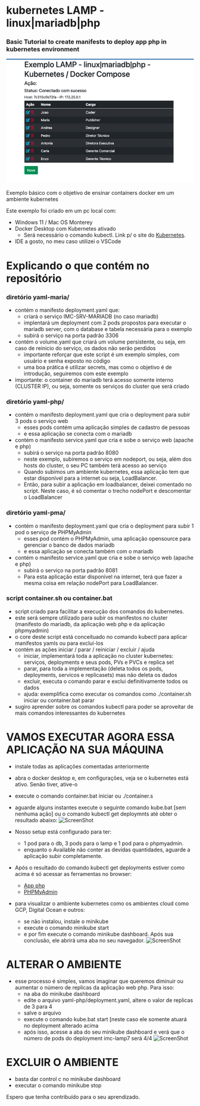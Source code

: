 # kubernetes LAMP - linux|mariadb|php
### Basic Tutorial to create manifests to deploy app php in kubernetes environment
![ScreenShot](PNGs/img.png)

Exemplo básico com o objetivo de ensinar containers docker em um ambiente kubernetes

Este exemplo foi criado em um pc local com:
* Windows 11 / Mac OS Monterey
* Docker Desktop com Kubernetes ativado
  + Será necessário o comando kubectl. Link p/ o site do [Kubernetes](https://kubernetes.io/docs/tasks/tools/).
* IDE a gosto, no meu caso utilizei o VSCode


# Explicando o que contém no repositório

### diretório yaml-maria/
* contém o manifesto deployment.yaml que:
  + criará o serviço IMC-SRV-MARIADB (no caso mariadb) 
  + implentará um deployment com 2 pods propostos para executar o mariadb server, com o database e tabela necessária para o exemplo
  + subirá o serviço na porta padrão 3306
* contém o volume.yaml que criará um volume persistente, ou seja, em caso de reinicio do serviço, os dados não serão perdidos
  + importante reforçar que este script é um exemplo simples, com usuário e senha exposto no código
  + uma boa prática é utilizar secrets, mas como o objetivo é de introdução, seguiremos com este exemplo
* importante: o container do mariadb terá acesso somente interno (CLUSTER IP), ou seja, somente os serviços do cluster que será criado

### diretório yaml-php/
* contém o manifesto deployment.yaml que cria o deployment para subir 3 pods o serviço web
  + esses pods contém uma aplicação simples de cadastro de pessoas 
  + e essa aplicação se conecta com o mariadb 
* contém o manifesto service.yaml que cria e sobe o serviço web (apache e php)
  + subirá o serviço na porta padrão 8080
  + neste exemplo, subiremos o serviço em nodeport, ou seja, além dos hosts do cluster, o seu PC também terá acesso ao serviço
  + Quando subimos um ambiente kubernetes, essa aplicação tem que estar disponível para a internet ou seja, LoadBalancer. 
  + Então, para subir a aplicação em loadbalancer, deixei comentado no script. Neste caso, é só comentar o trecho nodePort e descomentar o LoadBalancer

### diretório yaml-pma/
* contém o manifesto deployment.yaml que cria o deployment para subir 1 pod o serviço de PHPMyAdmin
  + esses pod contém o PHPMyAdmin, uma aplicação opensource para gerenciar o banco de dados mariadb
  + e essa aplicação se conecta também com o mariadb 
* contém o manifesto service.yaml que cria e sobe o serviço web (apache e php)
  + subirá o serviço na porta padrão 8081
  + Para esta aplicação estar disponível na internet, terá que fazer a mesma coisa em relação nodePort para LoadBalancer.
  
### script container.sh ou container.bat
* script criado para facilitar a execução dos comandos do kubernetes.
* este será sempre utilizado para subir os manifestos no cluster (manifesto do mariadb, da aplicação web php e da aplicação phpmyadmin)
* o core deste script está conceituado no comando kubectl para aplicar manifestos yamls ou para excluí-los
* contém as ações iniciar / parar / reiniciar / excluir / ajuda
  + iniciar, implementará toda a aplicação no cluster kubernetes: serviços, deployments e seus pods, PVs e PVCs e replica set
  + parar, para toda a implementação (deleta todos os pods, deployments, servicos e replicasets) mas não deleta os dados
  + excluir, executa o comando parar e exclui definitivamente todos os dados
  + ajuda: exemplifica como executar os comandos como ./container.sh iniciar ou container.bat parar 
* sugiro aprender sobre os comandos kubectl para poder se aproveitar de mais comandos interessantes do kubernetes


# VAMOS EXECUTAR AGORA ESSA APLICAÇÃO NA SUA MÁQUINA
* instale todas as aplicações comentadas anteriormente
* abra o docker desktop e, em configurações, veja se o kubernetes está ativo. Senão tiver, ative-o
* execute o comando container.bat iniciar ou ./container.s
* aguarde alguns instantes execute o seguinte comando kube.bat [sem nenhuma ação] ou o comando kubectl get deploymnts até obter o resultado abaixo:
![ScreenShot](PNGs/kubectl-deploy.png)

* Nosso setup está configurado para ter:
  + 1 pod para o db, 3 pods para o lamp e 1 pod para o phpmyadmin. 
  + enquanto o Available não conter as devidas quantidades, aguarde a aplicação subir completamente.
  
* Após o resultado do comando kubectl get deployments estiver como acima é só acessar as ferramentas no browser:
  + [App php](http://localhost:8080)
  + [PHPMyAdmin](http://localhost:8081)

* para visualizar o ambiente kubernetes como os ambientes cloud como GCP, Digital Ocean e outros:
  + se não instalou, instale o minikube
  + execute o comando minikube start
  + e por fim execute o comando minikube dashboard. Após sua conclusão, ele abrirá uma aba no seu navegador.
  ![ScreenShot](PNGs/kube-done.png)
  
# ALTERAR O AMBIENTE
* esse processo é simples, vamos imaginar que queremos diminuir ou aumentar o número de replicas da aplicação web php. Para isso:
  * na aba do minikube dashboard
  + edite o arquivo yaml-php/deployment.yaml, altere o valor de replicas de 3 para 4
  + salve o arquivo
  + execute o comando kube.bat start [neste caso ele somente atuará no deployment alterado acima
  + após isso, acesse a aba do seu minikube dashboard e verá que o número de pods do deployment imc-lamp7 será 4/4
  ![ScreenShot](PNGs/kube-deploy.png)
  

# EXCLUIR O AMBIENTE
* basta dar control c no minikube dashboard
* executar o comando minikube stop

  
Espero que tenha contribuído para o seu aprendizado.

